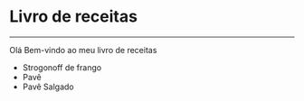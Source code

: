 # Livro de receitas 
---

Olá Bem-vindo ao meu livro de receitas

- Strogonoff de frango
- Pavê
- Pavê Salgado
